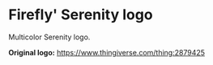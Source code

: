 # Firefly' Serenity logo
Multicolor Serenity logo.

**Original logo:** https://www.thingiverse.com/thing:2879425